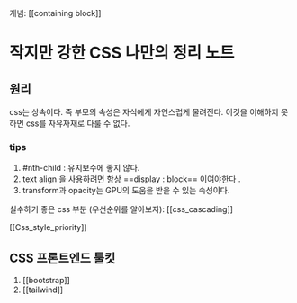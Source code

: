 
개념: [[containing block]]

# 작지만 강한 CSS 나만의 정리 노트 

## 원리
css는 상속이다. 
즉 부모의 속성은 자식에게 자연스럽게 물려진다. 이것을 이해하지 못하면 css를 자유자재로 다룰 수 없다.



### tips
1. #nth-child : 유지보수에 좋지 않다.
2. text align 을 사용하려면 항상 ==display : block== 이여야한다 .
3. transform과 opacity는 GPU의 도움을 받을 수 있는 속성이다.



실수하기 좋은 css 부분 (우선순위를 알아보자): [[css_cascading]]

[[Css_style_priority]]


## CSS  프론트엔드 툴킷
1. [[bootstrap]]
2. [[tailwind]]

